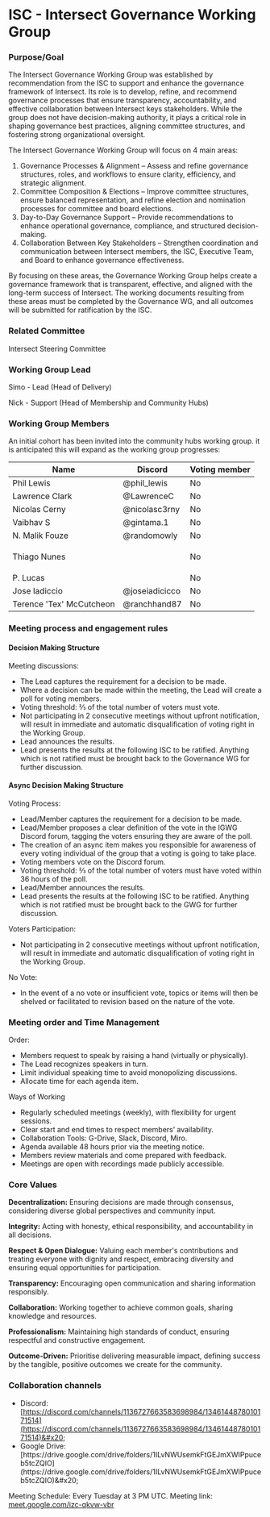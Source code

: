# ISC - Intersect Governance Working Group

### Purpose/Goal

The Intersect Governance Working Group was established by recommendation from the ISC to support and enhance the governance framework of Intersect. Its role is to develop, refine, and recommend governance processes that ensure transparency, accountability, and effective collaboration between Intersect keys stakeholders. While the group does not have decision-making authority, it plays a critical role in shaping governance best practices, aligning committee structures, and fostering strong organizational oversight.

The Intersect Governance Working Group will focus on 4 main areas:

1. Governance Processes & Alignment – Assess and refine governance structures, roles, and workflows to ensure clarity, efficiency, and strategic alignment.
2. Committee Composition & Elections – Improve committee structures, ensure balanced representation, and refine election and nomination processes for committee and board elections.
3. Day-to-Day Governance Support – Provide recommendations to enhance operational governance, compliance, and structured decision-making.
4. Collaboration Between Key Stakeholders – Strengthen coordination and communication between Intersect members, the ISC, Executive Team, and Board to enhance governance effectiveness.

By focusing on these areas, the Governance Working Group helps create a governance framework that is transparent, effective, and aligned with the long-term success of Intersect. The working documents resulting from these areas must be completed by the Governance WG, and all outcomes will be submitted for ratification by the ISC.

### Related Committee

Intersect Steering Committee

### Working Group Lead

Simo - Lead (Head of Delivery)

Nick - Support (Head of Membership and Community Hubs)

### Working Group Members

An initial cohort has been invited into the community hubs working group. it is anticipated this will expand as the working group progresses:

| Name                     | Discord        | Voting member |
| ------------------------ | -------------- | ------------- |
| Phil Lewis               | @phil\_lewis   | No            |
| Lawrence Clark           | @LawrenceC     | No            |
| Nicolas Cerny            | @nicolasc3rny  | No            |
| Vaibhav S                | @gintama.1     | No            |
| N. Malik Fouze           | @randomowly    | No            |
| Thiago Nunes             | <p><br></p>    | No            |
| P. Lucas                 |                | No            |
| Jose Iadiccio            | @joseiadicicco | No            |
| Terence 'Tex' McCutcheon | @ranchhand87   | No            |

### Meeting process and engagement rules

#### Decision Making Structure

Meeting discussions:

* The Lead captures the requirement for a decision to be made.
* Where a decision can be made within the meeting, the Lead will create a poll for voting members.
* Voting threshold: ⅔ of the total number of voters must vote.
* Not participating in 2 consecutive meetings without upfront notification, will result in immediate and automatic disqualification of voting right in the Working Group.
* Lead announces the results.
* Lead presents the results at the following ISC to be ratified. Anything which is not ratified must be brought back to the Governance WG for further discussion.

#### Async Decision Making Structure

Voting Process:

* Lead/Member captures the requirement for a decision to be made.
* Lead/Member proposes a clear definition of the vote in the IGWG Discord forum, tagging the voters ensuring they are aware of the poll.
* The creation of an async item makes you responsible for awareness of every voting individual of the group that a voting is going to take place.
* Voting members vote on the Discord forum.
* Voting threshold: ⅔ of the total number of voters must have voted within 36 hours of the poll.
* Lead/Member announces the results.
* Lead presents the results at the following ISC to be ratified. Anything which is not ratified must be brought back to the GWG for further discussion.

Voters Participation:&#x20;

* Not participating in 2 consecutive meetings without upfront notification, will result in immediate and automatic disqualification of voting right in the Working Group.&#x20;

No Vote:&#x20;

* In the event of a no vote or insufficient vote, topics or items will then be shelved or facilitated to revision based on the nature of the vote.

### Meeting order and Time Management

Order:&#x20;

* Members request to speak by raising a hand (virtually or physically).
* The Lead recognizes speakers in turn.
* Limit individual speaking time to avoid monopolizing discussions.
* Allocate time for each agenda item.

Ways of Working&#x20;

* Regularly scheduled meetings (weekly), with flexibility for urgent sessions.
* Clear start and end times to respect members’ availability.&#x20;
* Collaboration Tools: G-Drive, Slack, Discord, Miro.
* Agenda available 48 hours prior via the meeting notice.
* Members review materials and come prepared with feedback.
* Meetings are open with recordings made publicly accessible.

### Core Values

**Decentralization:** Ensuring decisions are made through consensus, considering diverse global perspectives and community input.

**Integrity:** Acting with honesty, ethical responsibility, and accountability in all decisions.

**Respect & Open Dialogue:** Valuing each member's contributions and treating everyone with dignity and respect, embracing diversity and ensuring equal opportunities for participation.

**Transparency:** Encouraging open communication and sharing information responsibly.

**Collaboration:** Working together to achieve common goals, sharing knowledge and resources.

**Professionalism:** Maintaining high standards of conduct, ensuring respectful and constructive engagement.

**Outcome-Driven:** Prioritise delivering measurable impact, defining success by the tangible, positive outcomes we create for the community.

### Collaboration channels

* Discord: [https://discord.com/channels/1136727663583698984/1346144878010171514](https://discord.com/channels/1136727663583698984/1346144878010171514)&#x20;
* Google Drive:[ ](https://drive.google.com/drive/u/0/folders/161ToP89wfo3VuIh7TzeEuUqAlGWynOr_)[https://drive.google.com/drive/folders/1ILvNWUsemkFtGEJmXWIPpuceb5tcZQIO](https://drive.google.com/drive/folders/1ILvNWUsemkFtGEJmXWIPpuceb5tcZQIO)&#x20;

Meeting Schedule: Every Tuesday at 3 PM UTC. Meeting link: [meet.google.com/izc-qkvw-vbr](http://meet.google.com/izc-qkvw-vbr) &#x20;
